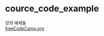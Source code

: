 # cource_code_example

강의 예제들 <br/>
[freeCodeCamp.org](https://www.youtube.com/c/Freecodecamp) <br/>
